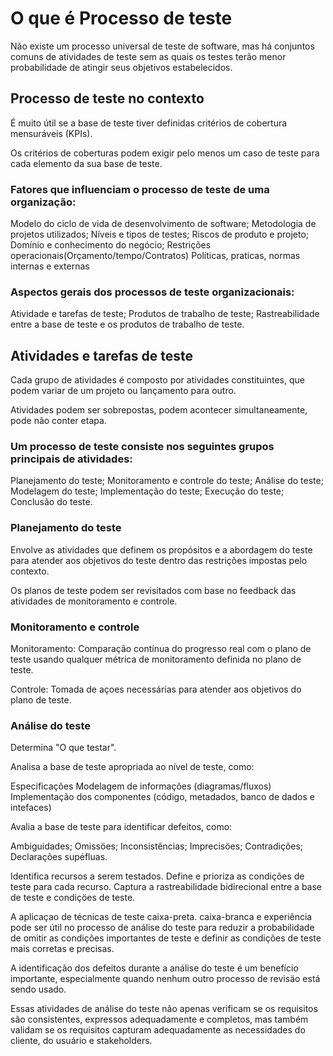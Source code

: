 # O que é Processo de teste 

Não existe um processo universal de teste de software, mas há conjuntos comuns de atividades de teste sem as quais os testes terão menor probabilidade de atingir seus objetivos estabelecidos. 

## Processo de teste no contexto 

É muito útil se a base de teste tiver definidas critérios de cobertura mensuráveis (KPIs). 

Os critérios de coberturas podem exigir pelo menos um caso de teste para cada elemento da sua base de teste.

### Fatores que influenciam o processo de teste de uma organização:

Modelo do ciclo de vida de desenvolvimento de software;
Metodologia de projetos utilizados;
Níveis e tipos de testes;
Riscos de produto e projeto;
Domínio e conhecimento do negócio;
Restrições operacionais(Orçamento/tempo/Contratos)
Políticas, praticas, normas internas e externas


### Aspectos gerais dos processos de teste organizacionais:

Atividade e tarefas de teste;
Produtos de trabalho de teste;
Rastreabilidade entre a base de teste e os produtos de trabalho de teste.

## Atividades e tarefas de teste

Cada grupo de atividades é composto por atividades constituintes, que podem variar de um projeto ou lançamento para outro.

Atividades podem ser sobrepostas, podem acontecer simultaneamente, pode não conter etapa.

### Um processo de teste consiste nos seguintes grupos principais de atividades:

Planejamento do teste;
Monitoramento e controle do teste;
Análise do teste;
Modelagem do teste;
Implementação do teste;
Execução do teste;
Conclusão do teste.

### Planejamento do teste 

Envolve as atividades que definem os propósitos e a abordagem do teste para atender aos objetivos do teste dentro das restrições impostas pelo contexto.

Os planos de teste podem ser revisitados com base no feedback das atividades de monitoramento e controle.

### Monitoramento e controle 

Monitoramento: Comparação contínua do progresso real com o plano de teste usando qualquer métrica de monitoramento definida no plano de teste.

Controle: Tomada de açoes necessárias para atender aos objetivos do plano de teste.

### Análise do teste 

Determina "O que testar".

Analisa a base de teste apropriada ao nível de teste, como:

Especificações
Modelagem de informações (diagramas/fluxos)
Implementação dos componentes (código, metadados, banco de dados e intefaces)

Avalia a base de teste para identificar defeitos, como:

Ambiguidades;
Omissöes;
Inconsistências;
Imprecisöes;
Contradições;
Declarações supéfluas.

Identifica recursos a serem testados.
Define e prioriza as condições de teste para cada recurso.
Captura a rastreabilidade bidirecional entre a base de teste e condiçöes de teste.

  A aplicaçao de técnicas de teste caixa-preta. caixa-branca e experiência pode ser útil no processo de análise do teste para reduzir a probabilidade de omitir as condições importantes de teste e definir as condições de teste mais corretas e precisas.


A identificação dos defeitos durante a análise do teste é um benefício importante, especialmente quando nenhum outro processo de revisäo está sendo usado.

Essas atividades de análise do teste não apenas verificam se os requisitos são consistentes, expressos adequadamente e completos, mas também validam se os requisitos capturam adequadamente as necessidades do cliente, do usuário e stakeholders.


